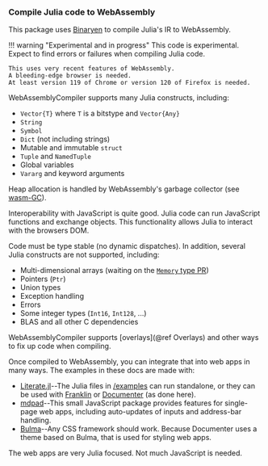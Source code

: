 ### Compile Julia code to WebAssembly

This package uses [Binaryen](https://github.com/WebAssembly/binaryen/) to compile Julia's IR to WebAssembly.

!!! warning "Experimental and in progress"
    This code is experimental. Expect to find errors or failures when compiling Julia code.

    This uses very recent features of WebAssembly. 
    A bleeding-edge browser is needed. 
    At least version 119 of Chrome or version 120 of Firefox is needed.

WebAssemblyCompiler supports many Julia constructs, including:

* `Vector{T}` where `T` is a bitstype and `Vector{Any}`
* `String`
* `Symbol`
* `Dict` (not including strings)
* Mutable and immutable `struct`
* `Tuple` and `NamedTuple`
* Global variables
* `Vararg` and keyword arguments

Heap allocation is handled by WebAssembly's garbage collector (see [wasm-GC](https://github.com/WebAssembly/gc)).

Interoperability with JavaScript is quite good. Julia code can run JavaScript functions and exchange objects. This functionality allows Julia to interact with the browsers DOM.

Code must be type stable (no dynamic dispatches). In addition, several Julia constructs are not supported, including:

* Multi-dimensional arrays (waiting on the [`Memory` type PR](https://github.com/JuliaLang/julia/pull/51319))
* Pointers (`Ptr`)
* Union types
* Exception handling
* Errors
* Some integer types (`Int16`, `Int128`, ...)
* BLAS and all other C dependencies

WebAssemblyCompiler supports [overlays](@ref Overlays) and other ways to fix up code when compiling.

Once compiled to WebAssembly, you can integrate that into web apps in many ways.
The examples in these docs are made with:
* [Literate.jl](https://fredrikekre.github.io/Literate.jl/v2/)--The Julia files in [/examples](https://github.com/tshort/WebAssemblyCompiler.jl/tree/main/examples/) can run standalone, or they can be used with [Franklin](https://franklinjl.org/) or [Documenter](https://documenter.juliadocs.org/stable/) (as done here).
* [mdpad](https://mdpad.netlify.app/)--This small JavaScript package provides features for single-page web apps, including auto-updates of inputs and address-bar handling.
* [Bulma](https://bulma.io/)--Any CSS framework should work. Because Documenter uses a theme based on Bulma, that is used for styling web apps.

The web apps are very Julia focused. Not much JavaScript is needed.
